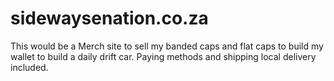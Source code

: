 # sidewaysenation.co.za
This would be a Merch site to sell my banded caps and flat caps to build my wallet to build a daily drift car. Paying methods and shipping local delivery included. 
